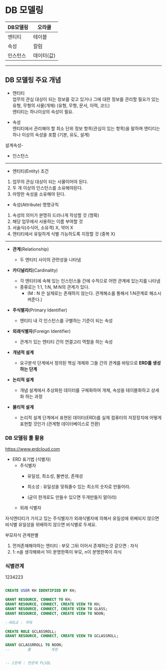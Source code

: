 # DB 모델링

| DB모델링  |  오라클 |
| ---------- | --------
| 엔티티 | 테이블|
| 속성 | 칼럼|
| 인스턴스 | 데이터(값)  |

-----

## DB 모델링 주요 개념

+ 엔티티  
업무의 관심 대상이 되는 정보를 갖고 있거나 그에 대한 정보를 관리할 필요가 있는 유형, 무형의 사물(개체) (유형, 무형, 문서, 이력, 코드)   
엔티티는 하나이상의 속성이 필요.


+ 속성  
엔티티에서 관리해야 할 최소 단위 정보 항목(관심이 있는 항목)을 말하며 엔티티는 하나 이상의 속성을 포함 (기본, 유도, 설계)

 설계속성-

+ 인스턴스

------
+ 엔티티(Entity) 조건
1. 업무의 관심 대상이 되는 사물이어야 된다. 
2. 두 개 이상의 인스턴스를 소유해야된다. 
3. 마땅한 속성을 소유해야 된다. 

+ 속성(Attribute) 명명규칙
1. 속성의 의미가 분명히 드러나게 작성할 것 (명확)
2. 해당 업무에서 사용하는 이름 부여할 것 
3. 서술식(수식어, 소유격) X, 약어 X 
4. 엔티티에서 유일하게 식별 가능하도록 지정할 것 (중복 X)

-----------

+ **관계**(Relationship)
    + 두 엔티티 사이의 관련성을 나타냄


+ **카디널리티**(Cardinality)
    - 각 엔티티에 속해 있는 인스턴스들 간에 수적으로 어떤 관계에 있는지를 나타냄 
    - 종류로는 1:1, 1:N, M:N의 관계가 있다.
        + (M : N 은 실제로는 존재하지 않는다. 관계해소를 통해서 1:N관계로 해소시켜준다.)



+ **주식별자**(Primary Identifier)  
    - 엔티티 내 각 인스턴스를 구별하는 기준이 되는 속성

+ **외래식별자**(Foreign Identifier)   
    - 관계가 있는 엔티티 간의 연결고리 역할을 하는 속성

+ **개념적 설계**
    - 요구분석 단계에서 정의된 핵심 개체와 그들 간의 관계를 바탕으로 **ERD를 생성하는 단계**

+ **논리적 설계**
    - 개념 설계에서 추상화된 데이터를 구체화하여 개체, 속성을 테이블화하고 상세화 하는 과정
+ **물리적 설계**
    - 논리적 설계 단계에서 표현된 데이터(ERD)를 실제 컴퓨터의 저장장치에 어떻게 표현할 것인가 (관계형 데이터베이스로 전환)

### DB 모델링 툴 활용

https://www.erdcloud.com


+ ERD 표기법 (식별자)
    + 주식별자
        + 유일성, 최소성, 불변성, 존재성

        + 최소성 : 유일성을 맞춰줄수 있는 최소의 숫자로 만들어라.
        + (굳이 한개로도 만들수 있으면 두개만들지 말아라)
    + 외래 식별자


자식엔티티가 가지고 있는 주식별자가 외래식별자에 의해서 유일성에 위배되지 않으면 비식별
유일성을 위배하지 않으면 비식별로 두세요.



부모자식 관계판별
1. 먼저존재해야하는 엔티티 : 부모
그뒤 이어서 존재하는것 같으면 : 자식
2. 1: n을 생각해봐서 1이 분명한쪽이 부모,
n이 분명한쪽이 자식


### 식별관계

1234223









```sql

CREATE USER KH IDENTIFIED BY KH;

GRANT RESOURCE, CONNECT TO KH;
GRANT RESOURCE, CONNECT, CREATE VIEW TO KH;
GRANT RESOURCE, CONNECT, CREATE VIEW TO GLASS;
GRANT RESOURCE, CONNECT, CREATE VIEW TO NOON;

--ROLE : 객체

CREATE ROLE GCLASSROLL;
GRANT RESOURCE, CONNECT, CREATE VIEW TO GCLASSROLL;

GRANT GCLASSRROLL TO NOON;
--        롤         계정


-- 2문제 : 한문제 PLSQL

```
